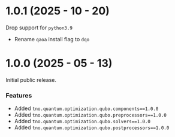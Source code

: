 # 1.0.1 (2025 - 10 - 20)

Drop support for `python3.9`

* Rename `qaoa` install flag to `dqo`

# 1.0.0 (2025 - 05 - 13)

Initial public release.

### Features

* Added `tno.quantum.optimization.qubo.components==1.0.0`
* Added `tno.quantum.optimization.qubo.preprocessors==1.0.0`
* Added `tno.quantum.optimization.qubo.solvers==1.0.0`
* Added `tno.quantum.optimization.qubo.postprocessors==1.0.0`